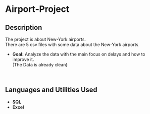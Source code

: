 # Airport-Project

<h2>Description</h2>
The project is about New-York airports.<br />
There are 5 csv files with some data about the New-York airports.<br />

- <b>Goal:</b> 
Analyze the data with the main focus on delays and how to improve it.<br />
(The Data is already clean)
<br />


<h2>Languages and Utilities Used</h2>

- <b>SQL</b> 
- <b>Excel</b>

